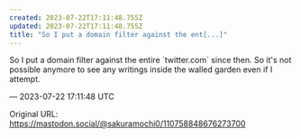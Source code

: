 ```yaml
---
created: 2023-07-22T17:11:48.755Z
updated: 2023-07-22T17:11:48.755Z
title: "So I put a domain filter against the ent[...]"
---
```


<p>So I put a domain filter against the entire `twitter.com` since then. So it&#39;s not possible anymore to see any writings inside the walled garden even if I attempt.</p>

&mdash; 2023-07-22 17:11:48 UTC

Original URL: https://mastodon.social/@sakuramochi0/110758848676273700
